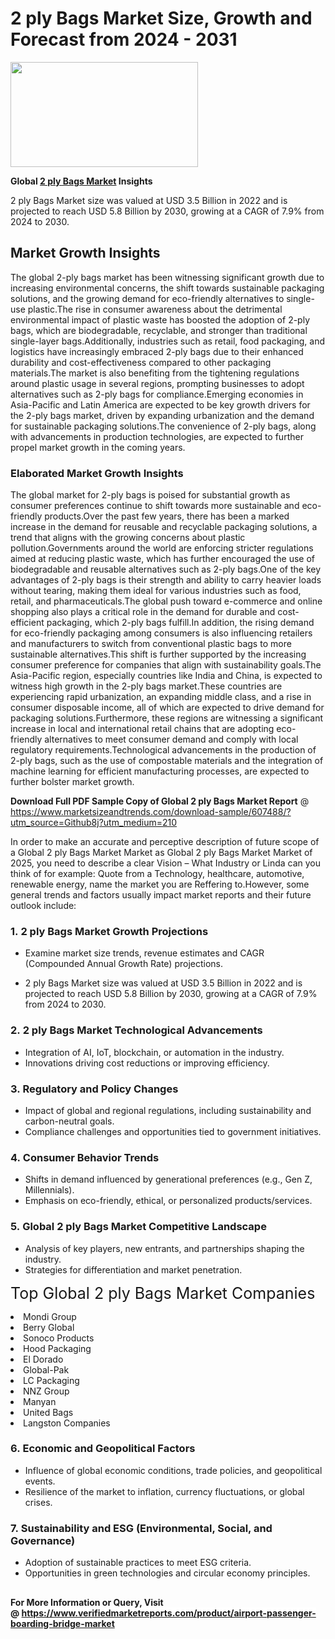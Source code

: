 <H1>2 ply Bags Market Size, Growth and Forecast from 2024 - 2031</H1><img class="aligncenter size-medium wp-image-584254" src="https://thirdeyenews.in/wp-content/uploads/2024/09/Global-Market-Research-300x168.jpeg" alt="" width="300" height="168" /><p><strong>Global&nbsp;<a href="https://www.marketsizeandtrends.com/download-sample/607488/?utm_source=Github8j?utm_medium=210">2 ply Bags Market</a> Insights</strong></p><p>2 ply Bags Market size was valued at USD 3.5 Billion in 2022 and is projected to reach USD 5.8 Billion by 2030, growing at a CAGR of 7.9% from 2024 to 2030.</p><p><h2>Market Growth Insights</h2> The global 2-ply bags market has been witnessing significant growth due to increasing environmental concerns, the shift towards sustainable packaging solutions, and the growing demand for eco-friendly alternatives to single-use plastic.The rise in consumer awareness about the detrimental environmental impact of plastic waste has boosted the adoption of 2-ply bags, which are biodegradable, recyclable, and stronger than traditional single-layer bags.Additionally, industries such as retail, food packaging, and logistics have increasingly embraced 2-ply bags due to their enhanced durability and cost-effectiveness compared to other packaging materials.The market is also benefiting from the tightening regulations around plastic usage in several regions, prompting businesses to adopt alternatives such as 2-ply bags for compliance.Emerging economies in Asia-Pacific and Latin America are expected to be key growth drivers for the 2-ply bags market, driven by expanding urbanization and the demand for sustainable packaging solutions.The convenience of 2-ply bags, along with advancements in production technologies, are expected to further propel market growth in the coming years. <h3>Elaborated Market Growth Insights</h3> The global market for 2-ply bags is poised for substantial growth as consumer preferences continue to shift towards more sustainable and eco-friendly products.Over the past few years, there has been a marked increase in the demand for reusable and recyclable packaging solutions, a trend that aligns with the growing concerns about plastic pollution.Governments around the world are enforcing stricter regulations aimed at reducing plastic waste, which has further encouraged the use of biodegradable and reusable alternatives such as 2-ply bags.One of the key advantages of 2-ply bags is their strength and ability to carry heavier loads without tearing, making them ideal for various industries such as food, retail, and pharmaceuticals.The global push toward e-commerce and online shopping also plays a critical role in the demand for durable and cost-efficient packaging, which 2-ply bags fulfill.In addition, the rising demand for eco-friendly packaging among consumers is also influencing retailers and manufacturers to switch from conventional plastic bags to more sustainable alternatives.This shift is further supported by the increasing consumer preference for companies that align with sustainability goals.The Asia-Pacific region, especially countries like India and China, is expected to witness high growth in the 2-ply bags market.These countries are experiencing rapid urbanization, an expanding middle class, and a rise in consumer disposable income, all of which are expected to drive demand for packaging solutions.Furthermore, these regions are witnessing a significant increase in local and international retail chains that are adopting eco-friendly alternatives to meet consumer demand and comply with local regulatory requirements.Technological advancements in the production of 2-ply bags, such as the use of compostable materials and the integration of machine learning for efficient manufacturing processes, are expected to further bolster market growth.</p><p><span class=""><strong>Download Full PDF Sample Copy of Global 2 ply Bags Market Report</strong> @ <a href="https://www.marketsizeandtrends.com/download-sample/607488/?utm_source=Github8j?utm_medium=210" target="_blank">https://www.marketsizeandtrends.com/download-sample/607488/?utm_source=Github8j?utm_medium=210</a></span></p><p>In order to make an accurate and perceptive description of future scope of a Global&nbsp;2 ply Bags Market Market as Global&nbsp;2 ply Bags Market Market of 2025, you need to describe a clear Vision &ndash; What Industry or Linda can you think of for example: Quote from a Technology, healthcare, automotive, renewable energy, name the market you are Reffering to.However, some general trends and factors usually impact market reports and their future outlook include:</p><h3>1.&nbsp;<strong>2 ply Bags Market Growth Projections</strong></h3><ul><li>Examine market size trends, revenue estimates and CAGR (Compounded Annual Growth Rate) projections.</li><li><p>2 ply Bags Market size was valued at USD 3.5 Billion in 2022 and is projected to reach USD 5.8 Billion by 2030, growing at a CAGR of 7.9% from 2024 to 2030.</p></li></ul><h3>2.&nbsp;<strong>2 ply Bags Market Technological Advancements</strong></h3><ul><li>Integration of AI, IoT, blockchain, or automation in the industry.</li><li>Innovations driving cost reductions or improving efficiency.</li></ul><h3>3.&nbsp;<strong>Regulatory and Policy Changes</strong></h3><ul><li>Impact of global and regional regulations, including sustainability and carbon-neutral goals.</li><li>Compliance challenges and opportunities tied to government initiatives.</li></ul><h3>4.&nbsp;<strong>Consumer Behavior Trends</strong></h3><ul><li>Shifts in demand influenced by generational preferences (e.g., Gen Z, Millennials).</li><li>Emphasis on eco-friendly, ethical, or personalized products/services.</li></ul><h3>5.&nbsp;<strong>Global 2 ply Bags Market Competitive Landscape</strong></h3><ul><li>Analysis of key players, new entrants, and partnerships shaping the industry.</li><li>Strategies for differentiation and market penetration.</li></ul><p data-pm-slice="1 1 []"><span style="color: inherit; font-family: inherit; font-size: 25px;">Top Global 2 ply Bags Market Companies</span></p><div class="" data-test-id=""><p><li>Mondi Group</li><li> Berry Global</li><li> Sonoco Products</li><li> Hood Packaging</li><li> El Dorado</li><li> Global-Pak</li><li> LC Packaging</li><li> NNZ Group</li><li> Manyan</li><li> United Bags</li><li> Langston Companies</li></p></div><h3>6.&nbsp;<strong>Economic and Geopolitical Factors</strong></h3><ul><li>Influence of global economic conditions, trade policies, and geopolitical events.</li><li>Resilience of the market to inflation, currency fluctuations, or global crises.</li></ul><h3>7.&nbsp;<strong>Sustainability and ESG (Environmental, Social, and Governance)</strong></h3><ul><li>Adoption of sustainable practices to meet ESG criteria.</li><li>Opportunities in green technologies and circular economy principles.</li></ul><h2><strong style="font-size: 14px;">For More Information or Query, Visit @&nbsp;</strong><a style="background-color: #ffffff; font-size: 14px;" href="https://www.marketsizeandtrends.com/report/2-ply-bags-market/" target="_blank">https://www.verifiedmarketreports.com/product/airport-passenger-boarding-bridge-market</a></h2>